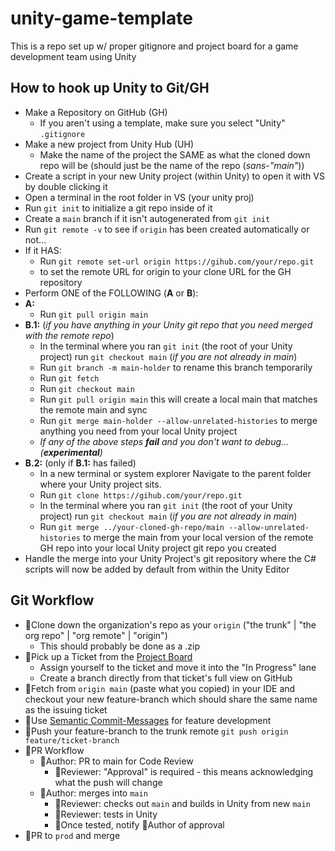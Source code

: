 # unity-game-template
This is a repo set up w/ proper gitignore and project board for a game development team using Unity

## How to hook up Unity to Git/GH
- Make a Repository on GitHub (GH)
  - If you aren't using a template, make sure you select "Unity" `.gitignore`
- Make a new project from Unity Hub (UH)
	- Make the name of the project the SAME as what the cloned down repo will be (should just be the name of the repo (_sans-"main"_))
- Create a script in your new Unity project (within Unity) to open it with VS by double clicking it
- Open a terminal in the root folder in VS (your unity proj)
- Run `git init` to initialize a git repo inside of it
- Create a `main` branch if it isn't autogenerated from `git init`
- Run `git remote -v` to see if `origin` has been created automatically or not...
- If it HAS:
	- Run `git remote set-url origin https://gihub.com/your/repo.git`
	- to set the remote URL for origin to your clone URL for the GH repository
- Perform ONE of the FOLLOWING (**A** or **B**):
- **A:**
	- Run `git pull origin main` 
- **B.1:** (_if you have anything in your Unity git repo that you need merged with the remote repo_)
	- In the terminal where you ran `git init` (the root of your Unity project) run `git checkout main` (_if you are not already in main_)
	- Run `git branch -m main-holder` to rename this branch temporarily
	- Run `git fetch`
	- Run `git checkout main`
	- Run `git pull origin main` this will create a local main that matches the remote main and sync
	- Run `git merge main-holder --allow-unrelated-histories` to merge anything you need from your local Unity project
	- _If any of the above steps **fail** and you don't want to debug... (**experimental**)_ 
- **B.2:** (only if **B.1:** has failed)
	- In a new terminal or system explorer Navigate to the parent folder where your Unity project sits.
	- Run `git clone https://gihub.com/your/repo.git`
	- In the terminal where you ran `git init` (the root of your Unity project) run `git checkout main` (_if you are not already in main_)
	- Run `git merge ../your-cloned-gh-repo/main --allow-unrelated-histories` to merge the main from your local version of the remote GH repo into your local Unity project git repo you created
- Handle the merge into your Unity Project's git repository where the C# scripts will now be added by default from within the Unity Editor

## Git Workflow
- 📌Clone down the organization's repo as your `origin` ("the trunk" | "the org repo" | "org remote" | "origin")
  - This should probably be done as a .zip
- 📌Pick up a Ticket from the [Project Board](https://github.com/orgs/<org-name/projects/1/views/1)
  - Assign yourself to the ticket and move it into the "In Progress" lane
  - Create a branch directly from that ticket's full view on GitHub
- 📌Fetch from `origin main` (paste what you copied) in your IDE and checkout your new feature-branch which should share the same name as the issuing ticket
- 📌Use [Semantic Commit-Messages](https://gist.github.com/joshbuchea/6f47e86d2510bce28f8e7f42ae84c716) for feature development
- 📌Push your feature-branch to the trunk remote `git push origin feature/ticket-branch`
- 📌PR Workflow
  - 📝Author: PR to main for Code Review
    - 🔎Reviewer: "Approval" is required - this means acknowledging what the push will change
  - 📝Author: merges into `main`
    - 🔎Reviewer: checks out `main` and builds in Unity from new `main`
    - 🔎Reviewer: tests in Unity
    - 📌Once tested, notify 📝Author of approval
- 🎇PR to `prod` and merge


